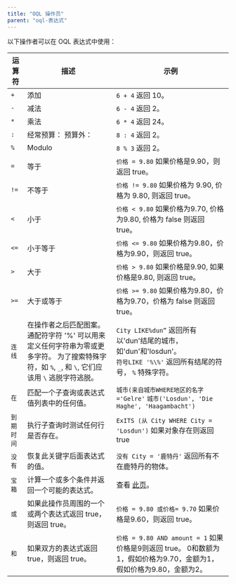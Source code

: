 ```yaml
---
title: "OQL 操作员"
parent: "oql-表达式"
---
```



以下操作者可以在 OQL 表达式中使用：

| 运算符     | 描述                                                                                        | 示例                                                                                               |
| ------- | ----------------------------------------------------------------------------------------- | ------------------------------------------------------------------------------------------------ |
| `+`     | 添加                                                                                        | `6 + 4` 返回 10。                                                                                   |
| `-`     | 减法                                                                                        | `6 - 4` 返回 2。                                                                                    |
| `*`     | 乘法                                                                                        | `6 * 4` 返回 24。                                                                                   |
| `:`     | 经常预算： 预算外：                                                                                | `8 : 4` 返回 2。                                                                                    |
| `%`     | Modulo                                                                                    | `8 % 3` 返回 2。                                                                                    |
| `=`     | 等于                                                                                        | `价格 = 9.80` 如果价格是9.90，则返回 true。                                                                  |
| `!=`    | 不等于                                                                                       | `价格 != 9.80` 如果价格为 9.90, 价格为 9.80, 则返回 true。                                                     |
| `<`  | 小于                                                                                        | `价格 < 9.80` 如果价格为9.70, 价格为9.80, 价格为 false 则返回 true。                                           |
| `<=` | 小于等于                                                                                      | `价格 <= 9.80` 如果价格为9.80，价格为9.90，则返回 true。                                                      |
| `>`  | 大于                                                                                        | `价格 > 9.80` 如果价格是9.90, 如果价格是9.80, 则返回 true。                                                   |
| `>=` | 大于或等于                                                                                     | `价格 >= 9.80` 如果价格为9.80，价格为9.70，价格为 false 则返回 true。                                            |
| `连线`    | 在操作者之后匹配图案。 通配符字符 '%' 可以用来定义任何字符串为零或更多字符。 为了搜索特殊字符，如 `%`, `_`, 和 `\`, 它们应该用 `\` 逃脱字符逃脱。 | `City LIKE%dun”` 返回所有以'dun'结尾的城市，如'dun'和'losdun'。<br> `符号LIKE '%\%'` 返回所有结尾的符号， `%` 特殊字符。 |
| `在`     | 匹配一个子查询或表达式值列表中的任何值。                                                                      | `城市(来自城市WHERE地区的名字='Gelre'` `城市('Losdun', 'Die Haghe', 'Haagambacht')`                           |
| `到期时间`  | 执行子查询时测试任何行是否存在。                                                                          | `ExITS (从 City WHERE City = 'Losdun')` 如果对象存在则返回 true                                            |
| `没有`    | 恢复此关键字后面表达式的值。                                                                            | `没有 City = '鹿特丹'` 返回所有不在鹿特丹的物体。                                                                  |
| `宝箱`    | 计算一个或多个条件并返回一个可能的表达式。                                                                     | 查看 [此页](oql-case-expression)。                                                                    |
| `或`     | 如果此操作员周围的一个或两个表达式返回 true，则返回 true。                                                        | `价格 = 9.80 或价格= 9.70` 如果价格是9.60，则返回 true。                                                        |
| `和`     | 如果双方的表达式返回 true，则返回 true。                                                                 | `价格 = 9.80 AND amount = 1` 如果价格是9则返回 true。 0和数额为1，假如价格为9.70，金额为1，假如价格为9.80，金额为2。                 |
